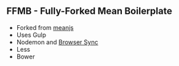 ## FFMB - Fully-Forked Mean Boilerplate

- Forked from [meanjs](https://github.com/meanjs/mean)
- Uses Gulp
- Nodemon and [Browser Sync](http://browsersync.io/)
- Less
- Bower

